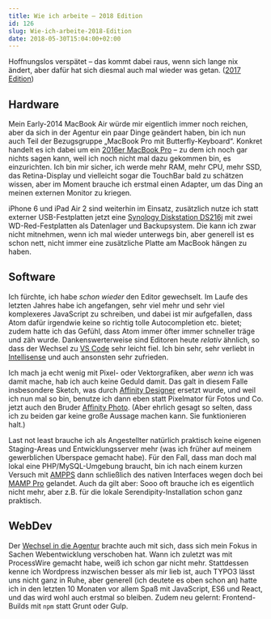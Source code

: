 ```yaml
---
title: Wie ich arbeite – 2018 Edition
id: 126
slug: Wie-ich-arbeite-2018-Edition
date: 2018-05-30T15:04:00+02:00
---
```


Hoffnungslos verspätet – das kommt dabei raus, wenn sich lange nix ändert, aber dafür hat sich diesmal auch mal wieder was getan. ([2017 Edition](/archiv/107/Wie-ich-arbeite-2017-Edition.html))

## Hardware

Mein Early-2014 MacBook Air würde mir eigentlich immer noch reichen, aber da sich in der Agentur ein paar Dinge geändert haben, bin ich nun auch Teil der Bezugsgruppe „MacBook Pro mit Butterfly-Keyboard“. Konkret handelt es ich dabei um ein [2016er MacBook Pro](https://support.apple.com/kb/SP749?locale=de_DE) – zu dem ich noch gar nichts sagen kann, weil ich noch nicht mal dazu gekommen bin, es einzurichten. Ich bin mir sicher, ich werde mehr RAM, mehr CPU, mehr SSD, das Retina-Display und vielleicht sogar die TouchBar bald zu schätzen wissen, aber im Moment brauche ich erstmal einen Adapter, um das Ding an meinen externen Monitor zu kriegen.

iPhone 6 und iPad Air 2 sind weiterhin im Einsatz, zusätzlich nutze ich statt externer USB-Festplatten jetzt eine [Synology Diskstation DS216j](https://www.synology.com/de-de/products/DS216j) mit zwei WD-Red-Festplatten als Datenlager und Backupsystem. Die kann ich zwar nicht mitnehmen, wenn ich mal wieder unterwegs bin, aber generell ist es schon nett, nicht immer eine zusätzliche Platte am MacBook hängen zu haben.

## Software

Ich fürchte, ich habe _schon wieder_ den Editor gewechselt. Im Laufe des letzten Jahres habe ich angefangen, sehr viel mehr und sehr viel komplexeres JavaScript zu schreiben, und dabei ist mir aufgefallen, dass Atom dafür irgendwie keine so richtig tolle Autocompletion etc. bietet; zudem hatte ich das Gefühl, dass Atom immer öfter immer schneller träge und zäh wurde. Dankenswerterweise sind Editoren heute _relativ_ ähnlich, so dass der Wechsel zu [VS Code](https://code.visualstudio.com) sehr leicht fiel. Ich bin sehr, sehr verliebt in [Intellisense](https://code.visualstudio.com/docs/editor/intellisense) und auch ansonsten sehr zufrieden.

Ich mach ja echt wenig mit Pixel- oder Vektorgrafiken, aber _wenn_ ich was damit mache, hab ich auch keine Geduld damit. Das galt in diesem Falle insbesondere Sketch, was durch [Affinity Designer](https://affinity.serif.com/de/designer/) ersetzt wurde, und weil ich nun mal so bin, benutze ich dann eben statt Pixelmator für Fotos und Co. jetzt auch den Bruder [Affinity Photo](https://affinity.serif.com/de/photo/). (Aber ehrlich gesagt so selten, dass ich zu beiden gar keine große Aussage machen kann. Sie funktionieren halt.)

Last not least brauche ich als Angestellter natürlich praktisch keine eigenen Staging-Areas und Entwicklungsserver mehr (was ich früher auf meinem gewerblichen Uberspace gemacht habe). Für den Fall, dass man doch mal lokal eine PHP/MySQL-Umgebung braucht, bin ich nach einem kurzen Versuch mit [AMPPS](https://www.ampps.com) dann schließlich des nativen Interfaces wegen doch bei [MAMP Pro](https://www.mamp.info/de/mamp-pro/) gelandet. Auch da gilt aber: Sooo oft brauche ich es eigentlich nicht mehr, aber z.B. für die lokale Serendipity-Installation schon ganz praktisch.

## WebDev

Der [Wechsel in die Agentur](/archiv/115/Neues-aus-dem-Homeoffice.html) brachte auch mit sich, dass sich mein Fokus in Sachen Webentwicklung verschoben hat. Wann ich zuletzt was mit ProcessWire gemacht habe, weiß ich schon gar nicht mehr. Stattdessen kenne ich Wordpress inzwischen besser als mir lieb ist, auch TYPO3 lässt uns nicht ganz in Ruhe, aber generell (ich deutete es oben schon an) hatte ich in den letzten 10 Monaten vor allem Spaß mit JavaScript, ES6 und React, und das wird wohl auch erstmal so bleiben. Zudem neu gelernt: Frontend-Builds mit `npm` statt Grunt oder Gulp.
